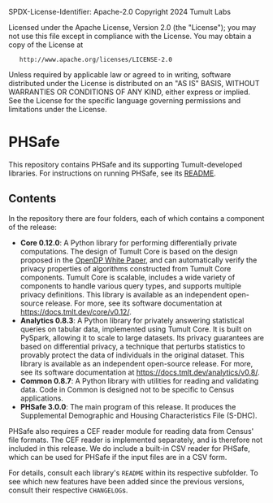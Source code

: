 SPDX-License-Identifier: Apache-2.0
Copyright 2024 Tumult Labs

   Licensed under the Apache License, Version 2.0 (the "License");
   you may not use this file except in compliance with the License.
   You may obtain a copy of the License at

       http://www.apache.org/licenses/LICENSE-2.0

   Unless required by applicable law or agreed to in writing, software
   distributed under the License is distributed on an "AS IS" BASIS,
   WITHOUT WARRANTIES OR CONDITIONS OF ANY KIND, either express or implied.
   See the License for the specific language governing permissions and
   limitations under the License.

# PHSafe
This repository contains PHSafe and its supporting Tumult-developed libraries. For instructions on running PHSafe, see its [README](phsafe/README.md).

## Contents

In the repository there are four folders, each of which contains a component of the release:

- **Core 0.12.0**: A Python library for performing differentially private computations. The design of Tumult Core is based on the design proposed in the [OpenDP White Paper](https://projects.iq.harvard.edu/files/opendp/files/opendp_programming_framework_11may2020_1_01.pdf), and can automatically verify the privacy properties of algorithms constructed from Tumult Core components. Tumult Core is scalable, includes a wide variety of components to handle various query types, and supports multiple privacy definitions. This library is available as an independent open-source release. For more, see its software documentation at https://docs.tmlt.dev/core/v0.12/.
- **Analytics 0.8.3**: A Python library for privately answering statistical queries on tabular data, implemented using Tumult Core. It is built on PySpark, allowing it to scale to large datasets. Its privacy guarantees are based on differential privacy, a technique that perturbs statistics to provably protect the data of individuals in the original dataset. This library is available as an independent open-source release. For more, see its software documentation at https://docs.tmlt.dev/analytics/v0.8/.
- **Common 0.8.7**: A Python library with utilities for reading and validating data. Code in Common is designed not to be specific to Census applications.
- **PHSafe 3.0.0**: The main program of this release. It produces the Supplemental Demographic and Housing Characteristics File (S-DHC).

PHSafe also requires a CEF reader module for reading data from Census' file formats. The CEF reader is implemented separately, and is therefore not included in this release. We do include a built-in CSV reader for PHSafe, which can be used for PHSafe if the input files are in a CSV form.

For details, consult each library's `README` within its respective subfolder. To see which new features have been added since the previous versions, consult their respective `CHANGELOG`s.

